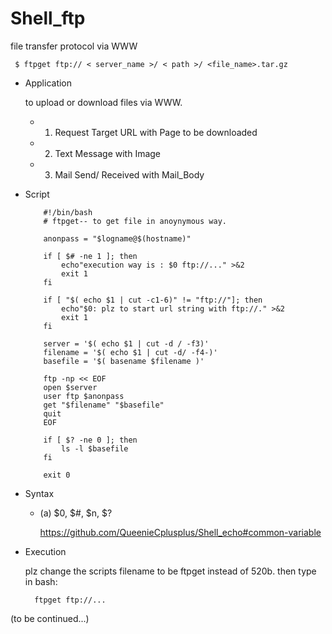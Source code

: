 # Shell_ftp
file transfer protocol via WWW

     
     $ ftpget ftp:// < server_name >/ < path >/ <file_name>.tar.gz
     
    
* Application

   to upload or download files via WWW.

  * 1. Request Target URL with Page to be downloaded
 
  * 2. Text Message with Image
 
  * 3. Mail Send/ Received with Mail_Body
    
* Script

          #!/bin/bash
          # ftpget-- to get file in anoynymous way.

          anonpass = "$logname@$(hostname)"

          if [ $# -ne 1 ]; then
              echo"execution way is : $0 ftp://..." >&2
              exit 1
          fi

          if [ "$( echo $1 | cut -c1-6)" != "ftp://"]; then
              echo"$0: plz to start url string with ftp://." >&2
              exit 1
          fi

          server = '$( echo $1 | cut -d / -f3)'
          filename = '$( echo $1 | cut -d/ -f4-)'
          basefile = '$( basename $filename )'

          ftp -np << EOF
          open $server
          user ftp $anonpass
          get "$filename" "$basefile"
          quit
          EOF

          if [ $? -ne 0 ]; then
              ls -l $basefile 
          fi

          exit 0

* Syntax


  * (a) $0, $#, $n, $?
  
     https://github.com/QueenieCplusplus/Shell_echo#common-variable
     
* Execution

   plz change the scripts filename to be ftpget instead of 520b.
   then type in bash:
   
        ftpget ftp://...
 

(to be continued...)

